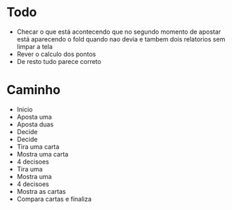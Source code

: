 # Todo
- Checar o que está acontecendo que no segundo momento de apostar está aparecendo o fold quando nao devia e tambem dois relatorios sem limpar a tela
- Rever o calculo dos pontos
- De resto tudo parece correto

# Caminho
- Inicio
- Aposta uma
- Aposta duas
- Decide
- Decide
- Tira uma carta
- Mostra uma carta
- 4 decisoes
- Tira uma
- Mostra uma
- 4 decisoes
- Mostra as cartas
- Compara cartas e finaliza